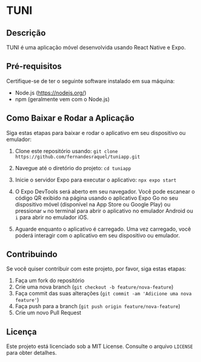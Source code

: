 # TUNI

## Descrição
TUNI é uma aplicação móvel desenvolvida usando React Native e Expo.

## Pré-requisitos
Certifique-se de ter o seguinte software instalado em sua máquina:

- Node.js (https://nodejs.org/)
- npm (geralmente vem com o Node.js)

## Como Baixar e Rodar a Aplicação
Siga estas etapas para baixar e rodar o aplicativo em seu dispositivo ou emulador:

1. Clone este repositório usando: `git clone https://github.com/fernandesraquel/tuniapp.git`
 
2. Navegue até o diretório do projeto: `cd tuniapp`

3. Inicie o servidor Expo para executar o aplicativo: `npx expo start`

4. O Expo DevTools será aberto em seu navegador. Você pode escanear o código QR exibido na página usando o aplicativo Expo Go no seu dispositivo móvel (disponível na App Store ou Google Play) ou pressionar `w` no terminal para abrir o aplicativo no emulador Android ou `i` para abrir no emulador iOS.

5. Aguarde enquanto o aplicativo é carregado. Uma vez carregado, você poderá interagir com o aplicativo em seu dispositivo ou emulador.

## Contribuindo
Se você quiser contribuir com este projeto, por favor, siga estas etapas:

1. Faça um fork do repositório
2. Crie uma nova branch (`git checkout -b feature/nova-feature`)
3. Faça commit das suas alterações (`git commit -am 'Adicione uma nova feature'`)
4. Faça push para a branch (`git push origin feature/nova-feature`)
5. Crie um novo Pull Request

## Licença
Este projeto está licenciado sob a MIT License. Consulte o arquivo `LICENSE` para obter detalhes.












